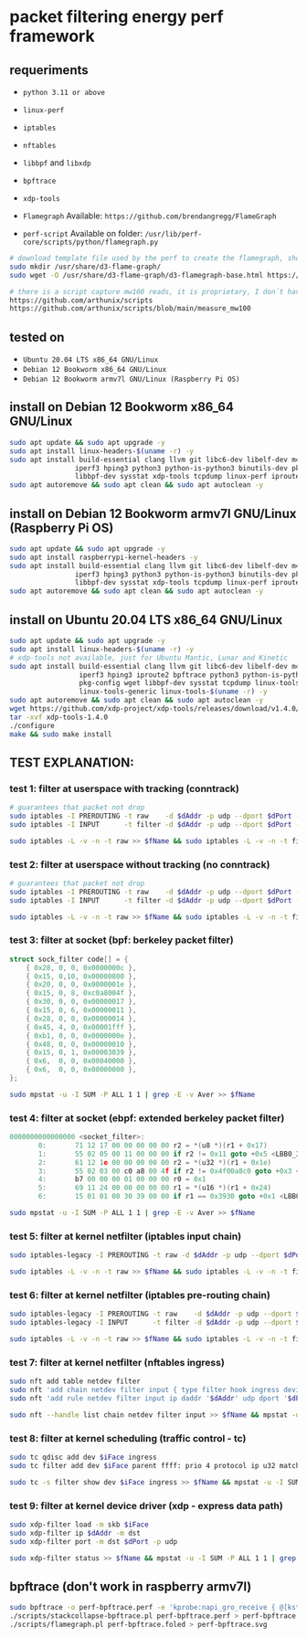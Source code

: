 # packet filtering energy perf framework

## requeriments
- `python 3.11 or above`
- `linux-perf`
- `iptables`
- `nftables`
- `libbpf` and `libxdp`
- `bpftrace`
- `xdp-tools`

- `Flamegraph` Available: `https://github.com/brendangregg/FlameGraph`
- `perf-script` Available on folder: `/usr/lib/perf-core/scripts/python/flamegraph.py`

```sh
# download template file used by the perf to create the flamegraph, should exit a deb packet but there is no
sudo mkdir /usr/share/d3-flame-graph/
sudo wget -O /usr/share/d3-flame-graph/d3-flamegraph-base.html https://cdn.jsdelivr.net/npm/d3-flame-graph@4/dist/templates/d3-flamegraph-base.html
```
```sh
# there is a script capture mw100 reads, it is proprietary, I don´t have author autorization to publish
https://github.com/arthunix/scripts
https://github.com/arthunix/scripts/blob/main/measure_mw100
```

## tested on
- `Ubuntu 20.04 LTS x86_64 GNU/Linux`
- `Debian 12 Bookworm x86_64 GNU/Linux`
- `Debian 12 Bookworm armv7l GNU/Linux (Raspberry Pi OS)`

## install on Debian 12 Bookworm x86_64 GNU/Linux
```sh
sudo apt update && sudo apt upgrade -y
sudo apt install linux-headers-$(uname -r) -y
sudo apt install build-essential clang llvm git libc6-dev libelf-dev m4 libpcap-dev   \
                iperf3 hping3 python3 python-is-python3 binutils-dev pkg-config wget  \
                libbpf-dev sysstat xdp-tools tcpdump linux-perf iproute2 bpftrace -y
sudo apt autoremove && sudo apt clean && sudo apt autoclean -y
```

## install on Debian 12 Bookworm armv7l GNU/Linux (Raspberry Pi OS)
```sh
sudo apt update && sudo apt upgrade -y
sudo apt install raspberrypi-kernel-headers -y
sudo apt install build-essential clang llvm git libc6-dev libelf-dev m4 libpcap-dev   \
                iperf3 hping3 python3 python-is-python3 binutils-dev pkg-config wget  \
                libbpf-dev sysstat xdp-tools tcpdump linux-perf iproute2 -y
sudo apt autoremove && sudo apt clean && sudo apt autoclean -y
```

## install on Ubuntu 20.04 LTS x86_64 GNU/Linux
```sh
sudo apt update && sudo apt upgrade -y
sudo apt install linux-headers-$(uname -r) -y
# xdp-tools not available, just for Ubuntu Mantic, Lunar and Kinetic
sudo apt install build-essential clang llvm git libc6-dev libelf-dev m4 libpcap-dev      \
                 iperf3 hping3 iproute2 bpftrace python3 python-is-python3 binutils-dev  \
                 pkg-config wget libbpf-dev sysstat tcpdump linux-tools-common           \
                 linux-tools-generic linux-tools-$(uname -r) -y
sudo apt autoremove && sudo apt clean && sudo apt autoclean -y
wget https://github.com/xdp-project/xdp-tools/releases/download/v1.4.0/xdp-tools-1.4.0.tar.gz
tar -xvf xdp-tools-1.4.0
./configure
make && sudo make install
```

## TEST EXPLANATION:
### test 1: filter at userspace with tracking (conntrack)
```sh
# guarantees that packet not drop
sudo iptables -I PREROUTING -t raw    -d $dAddr -p udp --dport $dPort -j ACCEPT
sudo iptables -I INPUT      -t filter -d $dAddr -p udp --dport $dPort -j ACCEPT
```
```sh
sudo iptables -L -v -n -t raw >> $fName && sudo iptables -L -v -n -t filter >> $fName && mpstat -u -I SUM -P ALL 1 1 | grep -E -v Aver >> $fName
```
### test 2: filter at userspace without tracking (no conntrack)
```sh
# guarantees that packet not drop
sudo iptables -I PREROUTING -t raw    -d $dAddr -p udp --dport $dPort -j NOTRACK
sudo iptables -I INPUT      -t filter -d $dAddr -p udp --dport $dPort -j ACCEPT
```
```sh
sudo iptables -L -v -n -t raw >> $fName && sudo iptables -L -v -n -t filter >> $fName && mpstat -u -I SUM -P ALL 1 1 | grep -E -v Aver >> $fName
```
### test 3: filter at socket (bpf: berkeley packet filter)
```C
struct sock_filter code[] = {
	{ 0x28, 0, 0, 0x0000000c },
	{ 0x15, 0,10, 0x00000800 },
	{ 0x20, 0, 0, 0x0000001e },
	{ 0x15, 0, 8, 0xc0a8004f },
	{ 0x30, 0, 0, 0x00000017 },
	{ 0x15, 0, 6, 0x00000011 },
	{ 0x28, 0, 0, 0x00000014 },
	{ 0x45, 4, 0, 0x00001fff },
	{ 0xb1, 0, 0, 0x0000000e },
	{ 0x48, 0, 0, 0x00000010 },
	{ 0x15, 0, 1, 0x00003039 },
	{ 0x6,  0, 0, 0x00040000 },
	{ 0x6,  0, 0, 0x00000000 },
};
```
```sh
sudo mpstat -u -I SUM -P ALL 1 1 | grep -E -v Aver >> $fName
```
### test 4: filter at socket (ebpf: extended berkeley packet filter)
```C
0000000000000000 <socket_filter>:
       0:       71 12 17 00 00 00 00 00 r2 = *(u8 *)(r1 + 0x17)
       1:       55 02 05 00 11 00 00 00 if r2 != 0x11 goto +0x5 <LBB0_3>
       2:       61 12 1e 00 00 00 00 00 r2 = *(u32 *)(r1 + 0x1e)
       3:       55 02 03 00 c0 a8 00 4f if r2 != 0x4f00a8c0 goto +0x3 <LBB0_3>
       4:       b7 00 00 00 01 00 00 00 r0 = 0x1
       5:       69 11 24 00 00 00 00 00 r1 = *(u16 *)(r1 + 0x24)
       6:       15 01 01 00 30 39 00 00 if r1 == 0x3930 goto +0x1 <LBB0_4>
```
```sh
sudo mpstat -u -I SUM -P ALL 1 1 | grep -E -v Aver >> $fName
```
### test 5: filter at kernel netfilter (iptables input chain)
```sh
sudo iptables-legacy -I PREROUTING -t raw -d $dAddr -p udp --dport $dPort -j DROP
```
```sh
sudo iptables -L -v -n -t raw >> $fName && sudo iptables -L -v -n -t filter >> $fName && mpstat -u -I SUM -P ALL 1 1 | grep -E -v Aver >> $fName
```
### test 6: filter at kernel netfilter (iptables pre-routing chain)
```sh
sudo iptables-legacy -I PREROUTING -t raw    -d $dAddr -p udp --dport $dPort -j NOTRACK
sudo iptables-legacy -I INPUT      -t filter -d $dAddr -p udp --dport $dPort -j DROP
```
```sh
sudo iptables -L -v -n -t raw >> $fName && sudo iptables -L -v -n -t filter >> $fName && mpstat -u -I SUM -P ALL 1 1 | grep -E -v Aver >> $fName
```
### test 7: filter at kernel netfilter (nftables ingress)
```sh
sudo nft add table netdev filter
sudo nft 'add chain netdev filter input { type filter hook ingress device '$iFace' priority -500 ; policy accept ; }'
sudo nft 'add rule netdev filter input ip daddr '$dAddr' udp dport '$dPort' counter drop'
```
```sh
sudo nft --handle list chain netdev filter input >> $fName && mpstat -u -I SUM -P ALL 1 1 | grep -E -v Aver >> $fName
```
### test 8: filter at kernel scheduling (traffic control - tc)
```sh
sudo tc qdisc add dev $iFace ingress
sudo tc filter add dev $iFace parent ffff: prio 4 protocol ip u32 match ip protocol 17 0xff match ip dport $dPort 0xffff match ip dst $dAddr flowid 1:1 action drop
```
```sh
sudo tc -s filter show dev $iFace ingress >> $fName && mpstat -u -I SUM -P ALL 1 1 | grep -E -v Aver >> $fName
```
### test 9: filter at kernel device driver (xdp - express data path)
```sh
sudo xdp-filter load -m skb $iFace
sudo xdp-filter ip $dAddr -m dst
sudo xdp-filter port -m dst $dPort -p udp
```
```sh
sudo xdp-filter status >> $fName && mpstat -u -I SUM -P ALL 1 1 | grep -E -v Aver >> $fName
```

## bpftrace (don't work in raspberry armv7l)
```sh
sudo bpftrace -o perf-bpftrace.perf -e 'kprobe:napi_gro_receive { @[kstack] = count(); }'
./scripts/stackcollapse-bpftrace.pl perf-bpftrace.perf > perf-bpftrace.foled
./scripts/flamegraph.pl perf-bpftrace.foled > perf-bpftrace.svg
```